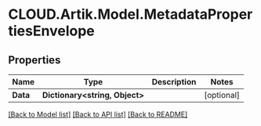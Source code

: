 # CLOUD.Artik.Model.MetadataPropertiesEnvelope
## Properties

Name | Type | Description | Notes
------------ | ------------- | ------------- | -------------
**Data** | **Dictionary&lt;string, Object&gt;** |  | [optional] 

[[Back to Model list]](../README.md#documentation-for-models) [[Back to API list]](../README.md#documentation-for-api-endpoints) [[Back to README]](../README.md)

